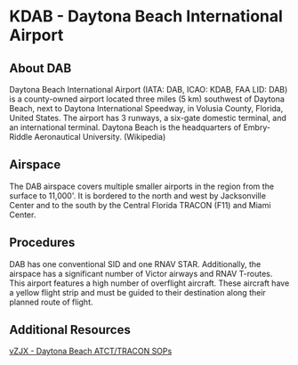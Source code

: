 # KDAB - Daytona Beach International Airport

## About DAB
Daytona Beach International Airport (IATA: DAB, ICAO: KDAB, FAA LID: DAB) is a county-owned airport located three miles (5 km) southwest of Daytona Beach, next to Daytona International Speedway, in Volusia County, Florida, United States. The airport has 3 runways, a six-gate domestic terminal, and an international terminal. Daytona Beach is the headquarters of Embry-Riddle Aeronautical University. (Wikipedia)

## Airspace
The DAB airspace covers multiple smaller airports in the region from the surface to 11,000'. It is bordered to the north and west by Jacksonville Center and to the south by the Central Florida TRACON (F11) and Miami Center.

## Procedures
DAB has one conventional SID and one RNAV STAR. Additionally, the airspace has a significant number of Victor airways and RNAV T-routes. This airport features a high number of overflight aircraft. These aircraft have a yellow flight strip and must be guided to their destination along their planned route of flight.

## Additional Resources
<a href="https://zjxartcc.org/media/doc/ZJX-5.D_Jacksonville_ARTCC_DAB_ATCT_TRACON_SOP.pdf" target="_blank">vZJX - Daytona Beach ATCT/TRACON SOPs</a>